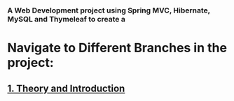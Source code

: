 ### A Web Development project using Spring MVC, Hibernate, MySQL and Thymeleaf to create a

# Navigate to Different Branches in the project:

## [1. Theory and Introduction](https://github.com/WilcyWilson/MarsRoverApi-WebApp/tree/theory_and_background_1#readme)
